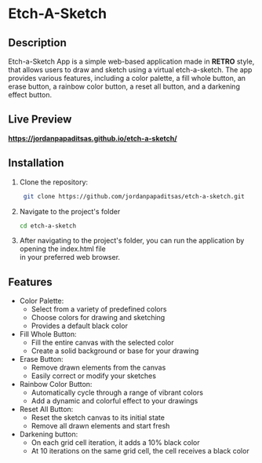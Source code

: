 # Etch-A-Sketch
## Description
Etch-a-Sketch App is a simple web-based application made in **RETRO** style, that allows users to draw and sketch using a virtual etch-a-sketch. The app provides various features, including a color palette, a fill whole button, an erase button, a rainbow color button, a reset all button, and a darkening effect button.

## Live Preview
**https://jordanpapaditsas.github.io/etch-a-sketch/**

## Installation

1. Clone the repository:

   ```bash
    git clone https://github.com/jordanpapaditsas/etch-a-sketch.git
   ```
2. Navigate to the project's folder
   ```bash
   cd etch-a-sketch 
   ```
3. After navigating to the project's folder, you can run the application by opening the index.html file  
in your preferred web browser.

## Features
<ul>
  <li>Color Palette:
    <ul>
      <li>Select from a variety of predefined colors</li>
      <li>Choose colors for drawing and sketching</li>
      <li>Provides a default black color</li>
    </ul>
  </li>
  <li>Fill Whole Button:
    <ul>
      <li>Fill the entire canvas with the selected color</li>
      <li>Create a solid background or base for your drawing</li>
    </ul>
  </li>
  <li>Erase Button:
    <ul>
      <li>Remove drawn elements from the canvas</li>
      <li>Easily correct or modify your sketches</li>
    </ul>
  </li>
  <li>Rainbow Color Button:
    <ul>
      <li>Automatically cycle through a range of vibrant colors</li>
      <li>Add a dynamic and colorful effect to your drawings</li>
    </ul>
  </li>
  <li>Reset All Button:
    <ul>
      <li>Reset the sketch canvas to its initial state</li>
      <li>Remove all drawn elements and start fresh</li>
    </ul>
  </li>
    <li>Darkening button:
    <ul>
      <li>On each grid cell iteration, it adds a 10% black color</li>
      <li>At 10 iterations on the same grid cell, the cell receives a black color</li>
    </ul>
  </li>
</ul>

